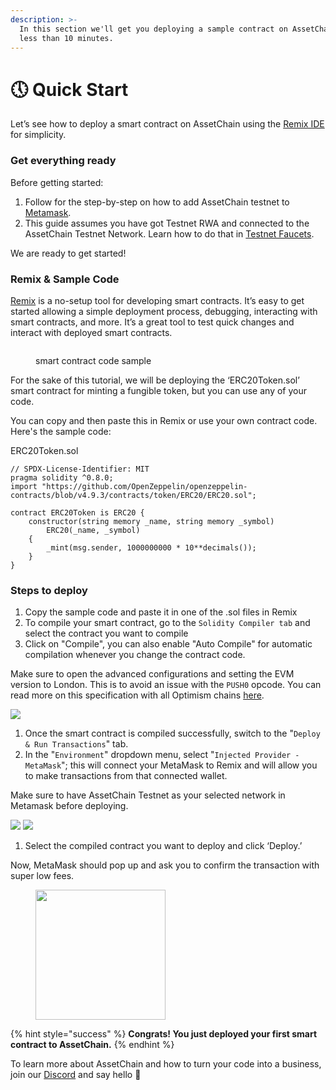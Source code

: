 ```yaml
---
description: >-
  In this section we'll get you deploying a sample contract on AssetChain in
  less than 10 minutes.
---
```


# 🕔 Quick Start

Let’s see how to deploy a smart contract on AssetChain using the [Remix IDE](https://remix.ethereum.org/) for simplicity.

### Get everything ready <a href="#get-everything-ready" id="get-everything-ready"></a>

Before getting started:

1. Follow for the step-by-step on how to add AssetChain testnet to [Metamask](../general-info/add-asset-chain.md).
2. This guide assumes you have got Testnet RWA and connected to the AssetChain Testnet Network. Learn how to do that in [Testnet Faucets](../tools/faucets.md).

We are ready to get started!

### Remix & Sample Code <a href="#remix-and-sample-code" id="remix-and-sample-code"></a>

[Remix](https://remix.ethereum.org/) is a no-setup tool for developing smart contracts. It’s easy to get started allowing a simple deployment process, debugging, interacting with smart contracts, and more. It’s a great tool to test quick changes and interact with deployed smart contracts.

<figure><img src="broken-reference" alt=""><figcaption><p>smart contract code sample</p></figcaption></figure>

For the sake of this tutorial, we will be deploying the ‘ERC20Token.sol’ smart contract for minting a fungible token, but you can use any of your code.

You can copy and then paste this in Remix or use your own contract code. Here's the sample code:

ERC20Token.sol

```solidity
// SPDX-License-Identifier: MIT
pragma solidity ^0.8.0;
import "https://github.com/OpenZeppelin/openzeppelin-contracts/blob/v4.9.3/contracts/token/ERC20/ERC20.sol";

contract ERC20Token is ERC20 {
    constructor(string memory _name, string memory _symbol)
        ERC20(_name, _symbol)
    {
        _mint(msg.sender, 1000000000 * 10**decimals());
    }
}

```



### Steps to deploy <a href="#steps-to-deploy" id="steps-to-deploy"></a>

1. Copy the sample code and paste it in one of the .sol files in Remix
2. To compile your smart contract, go to the `Solidity Compiler tab` and select the contract you want to compile
3. Click on "Compile", you can also enable "Auto Compile" for automatic compilation whenever you change the contract code.

Make sure to open the advanced configurations and setting the EVM version to London. This is to avoid an issue with the `PUSH0` opcode. You can read more on this specification with all Optimism chains [here](https://community.optimism.io/docs/developers/build/differences/#opcode-differences).

![](https://docs.mode.network/\~gitbook/image?url=https%3A%2F%2F2176895816-files.gitbook.io%2F%7E%2Ffiles%2Fv0%2Fb%2Fgitbook-x-prod.appspot.com%2Fo%2Fspaces%252FmOUA87dDndFyiETJjxpf%252Fuploads%252FgvDYYhLyR0v2evtGgZe7%252Fimage.png%3Falt%3Dmedia%26token%3D1a9fe833-6167-487f-a89d-d5cc313d53a1\&width=768\&dpr=4\&quality=100\&sign=4a0175cbb69b731dc9ab52ed73451d163a398d62c2868e34631bc8bfa145c211)

1. Once the smart contract is compiled successfully, switch to the "`Deploy & Run Transactions`" tab.
2. In the "`Environment`" dropdown menu, select "`Injected Provider - MetaMask`"; this will connect your MetaMask to Remix and will allow you to make transactions from that connected wallet.

Make sure to have AssetChain Testnet as your selected network in Metamask before deploying.

![](https://docs.mode.network/\~gitbook/image?url=https%3A%2F%2Flh4.googleusercontent.com%2FjmsucoJ4vr4ByW3\_0Nt4gwlckzu78pvh7ugVp2nEep9z9LtpY-BuC5WmhX4k\_uKk2vA\_iIvDZg-VEn8YDzKdoSzmE327wjbLiCIpCGe9xc\_GAxBOC5-LYet-qBNPQ54W5waFpeMZak61a-rmk\_ITxog\&width=300\&dpr=4\&quality=100\&sign=8abd245423fe32a3df61b633698504982aad62c31a9c4e3c6e2336a19e4fb375) ![](https://docs.mode.network/\~gitbook/image?url=https%3A%2F%2Flh6.googleusercontent.com%2FnIYOD8FEnw-1qCtgMI\_uKK4qRwEjciveycdc3q6iLtuW7su7sOQMZHhG1dw8Rwk2ulO4JFlQU8YxQlJIB8c6uMZJ5t19PCikrkIKVsRZW68PVRz8RVs1NtQOxrQ6x7CwZXtwjlv6W4Fe9x45\_44LWSQ\&width=300\&dpr=4\&quality=100\&sign=dd7dac6bc0c696aeb1fbf00a5d4b6fd03533ea96ad855e006ca34a4ea1d00621)

1. Select the compiled contract you want to deploy and click ‘Deploy.’

Now, MetaMask should pop up and ask you to confirm the transaction with super low fees.



<div align="left">

<figure><img src="broken-reference" alt="" width="208"><figcaption></figcaption></figure>

</div>

{% hint style="success" %}
**Congrats! You just deployed your first smart contract to AssetChain.**
{% endhint %}



To learn more about AssetChain and how to turn your code into a business, join our [Discord](dev-onboarding-checklist.md) and say hello 👋

